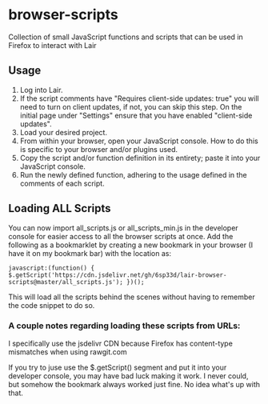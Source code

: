 browser-scripts
====================

Collection of small JavaScript functions and scripts that can be used in Firefox to interact with Lair

## Usage

1. Log into Lair.
2. If the script comments have "Requires client-side updates: true" you will need to turn on client updates, if not, you can skip this step. On the initial page under "Settings" ensure that you have enabled "client-side updates".
3. Load your desired project.
4. From within your browser, open your JavaScript console. How to do this is specific to your browser and/or plugins used.
5. Copy the script and/or function definition in its entirety; paste it into your JavaScript console.
6. Run the newly defined function, adhering to the usage defined in the comments of each script.

## Loading ALL Scripts

You can now import all_scripts.js or all_scripts_min.js in the developer console for easier access to all the browser scripts at once. 
Add the following as a bookmarklet by creating a new bookmark in your browser (I have it on my bookmark bar) with the location as:  

`javascript:(function() { $.getScript('https://cdn.jsdelivr.net/gh/6sp33d/lair-browser-scripts@master/all_scripts.js'); })();`

This will load all the scripts behind the scenes without having to remember the code snippet to do so.


### A couple notes regarding loading these scripts from URLs:

I specifically use the jsdelivr CDN because Firefox has content-type mismatches when using rawgit.com 

If you try to juse use the $.getScript() segment and put it into your developer console, you may have bad luck making it work. I never could, but somehow the bookmark always worked just fine. No idea what's up with that.
